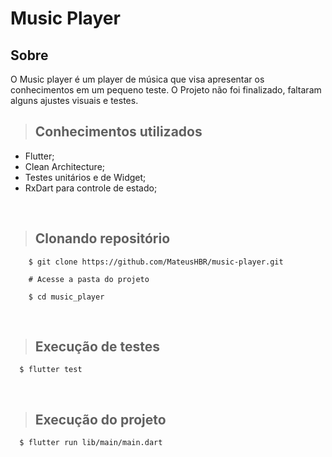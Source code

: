 # Music Player

## Sobre
O Music player é um player de música que visa apresentar os conhecimentos em um pequeno teste.
O Projeto não foi finalizado, faltaram alguns ajustes visuais e testes.

>## Conhecimentos utilizados

- Flutter;
- Clean Architecture;
- Testes unitários e de Widget;
- RxDart para controle de estado;

<br/>

>## Clonando repositório

```
	$ git clone https://github.com/MateusHBR/music-player.git
		
	# Acesse a pasta do projeto
	
	$ cd music_player
```
<br/>

>## Execução de testes

```
  $ flutter test
```
<br/>

>## Execução do projeto

```
  $ flutter run lib/main/main.dart
```